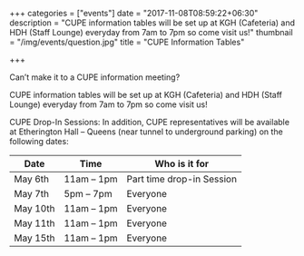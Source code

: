 +++
categories = ["events"]
date = "2017-11-08T08:59:22+06:30"
description = "CUPE information tables will be set up at KGH (Cafeteria) and HDH (Staff Lounge) everyday from 7am to 7pm so come visit us!"
thumbnail = "/img/events/question.jpg"
title = "CUPE Information Tables"

+++


Can’t make it to a CUPE information meeting?  

CUPE information tables will be set up at KGH (Cafeteria) and HDH (Staff Lounge) everyday from 7am to 7pm so come visit us!

CUPE Drop-In Sessions:  In addition, CUPE representatives will be available at Etherington Hall – Queens (near tunnel to underground parking) on the following dates:

Date     | Time            | Who is it for
---------|-----------------|--------------------------
May 6th  |		11am – 1pm | Part time drop-in Session
May 7th  |		5pm – 7pm  | Everyone
May 10th |	11am – 1pm     | Everyone
May 11th | 11am – 1pm      | Everyone
May 15th | 11am – 1pm      | Everyone
	
